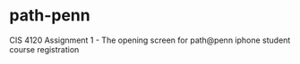 # path-penn
CIS 4120 Assignment 1 - The opening screen for path@penn iphone student course registration 
